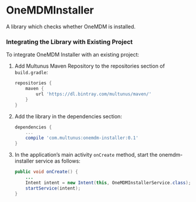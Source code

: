 # OneMDMInstaller

A library which checks whether OneMDM is installed.

### Integrating the Library with Existing Project

To integrate OneMDM Installer with an existing project:

1. Add Multunus Maven Repository to the repositories section of `build.gradle`:

    ``` gradle
    repositories {
        maven {
            url 'https://dl.bintray.com/multunus/maven/'
        }
    }
    ```
2. Add the library in the dependencies section:

    ``` gradle
    dependencies {
	    ...
	    compile 'com.multunus:onemdm-installer:0.1'
    }
    ```
3. In the application’s main activity `onCreate` method, start the onemdm-installer service as follows:

	``` java
	public void onCreate() {
		...
		Intent intent = new Intent(this, OneMDMInstallerService.class);
		startService(intent);
	}
	```
